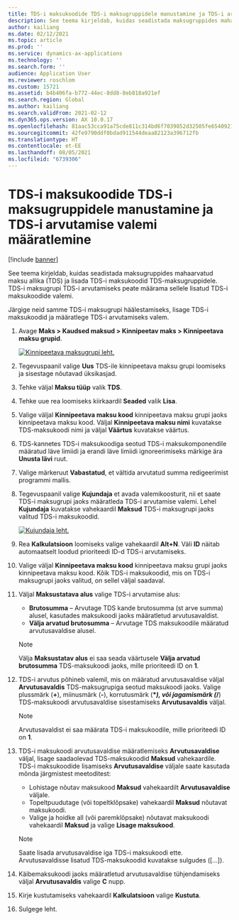 ```yaml
---
title: TDS-i maksukoodide TDS-i maksugruppidele manustamine ja TDS-i arvutamise valemi määratlemine
description: See teema kirjeldab, kuidas seadistada maksugruppides mahaarvatud maksu allika (TDS) ja lisada TDS-i maksukoodid TDS-maksugruppidele. TDS-i maksugrupi TDS-i arvutamiseks peate määrama sellele lisatud TDS-i maksukoodide valemi.
author: kailiang
ms.date: 02/12/2021
ms.topic: article
ms.prod: ''
ms.service: dynamics-ax-applications
ms.technology: ''
ms.search.form: ''
audience: Application User
ms.reviewer: roschlom
ms.custom: 15721
ms.assetid: b4b406fa-b772-44ec-8dd8-8eb818a921ef
ms.search.region: Global
ms.author: kailiang
ms.search.validFrom: 2021-02-12
ms.dyn365.ops.version: AX 10.0.17
ms.openlocfilehash: 81aac53cca91a75cde811c314bd6f7039852d32505fe6540921e17f3d1bbc7ad
ms.sourcegitcommit: 42fe9790ddf0bdad911544deaa82123a396712fb
ms.translationtype: HT
ms.contentlocale: et-EE
ms.lasthandoff: 08/05/2021
ms.locfileid: "6739306"
---
```

# <a name="attach-tds-tax-codes-to-tds-tax-groups-and-define-the-formula-for-calculating-tds"></a>TDS-i maksukoodide TDS-i maksugruppidele manustamine ja TDS-i arvutamise valemi määratlemine

[!include [banner](../includes/banner.md)]

See teema kirjeldab, kuidas seadistada maksugruppides mahaarvatud maksu allika (TDS) ja lisada TDS-i maksukoodid TDS-maksugruppidele. TDS-i maksugrupi TDS-i arvutamiseks peate määrama sellele lisatud TDS-i maksukoodide valemi.

Järgige neid samme TDS-i maksugrupi häälestamiseks, lisage TDS-i maksukoodid ja määratlege TDS-i arvutamiseks valem.

1. Avage **Maks \> Kaudsed maksud \> Kinnipeetav maks \> Kinnipeetava maksu grupid**.

    [![Kinnipeetava maksugrupi leht.](./media/apac-ind-TDS-29.png)](./media/apac-ind-TDS-29.png)

2. Tegevuspaanil valige **Uus** TDS-ile kinnipeetava maksu grupi loomiseks ja sisestage nõutavad üksikasjad.
3. Tehke väljal **Maksu tüüp** valik **TDS**.
4. Tehke uue rea loomiseks kiirkaardil **Seaded** valik **Lisa**.
5. Valige väljal **Kinnipeetava maksu kood** kinnipeetava maksu grupi jaoks kinnipeetava maksu kood. Väljal **Kinnipeetava maksu nimi** kuvatakse TDS-maksukoodi nimi ja väljal **Väärtus** kuvatakse väärtus.
6. TDS-kannetes TDS-i maksukoodiga seotud TDS-i maksukomponendile määratud läve limiidi ja erandi läve limiidi ignoreerimiseks märkige ära **Unusta lävi** ruut.
7. Valige märkeruut **Vabastatud**, et vältida arvutatud summa redigeerimist programmi mallis.
8. Tegevuspaanil valige **Kujundaja** et avada valemikoosturit, nii et saate TDS-i maksugrupi jaoks määratleda TDS-i arvutamise valemi. Lehel **Kujundaja** kuvatakse vahekaardil **Maksud** TDS-i maksugrupi jaoks valitud TDS-i maksukoodid.

    [![Kujundaja leht.](./media/apac-ind-TDS-30.png)](./media/apac-ind-TDS-30.png)

9. Rea **Kalkulatsioon** loomiseks valige vahekaardil **Alt+N**. Väli **ID** näitab automaatselt loodud prioriteedi ID-d TDS-i arvutamiseks.
10. Valige väljal **Kinnipeetava maksu kood** kinnipeetava maksu grupi jaoks kinnipeetava maksu kood. Kõik TDS-i maksukoodid, mis on TDS-i maksugrupi jaoks valitud, on sellel väljal saadaval.
11. Väljal **Maksustatava alus** valige TDS-i arvutamise alus:

    - **Brutosumma** – Arvutage TDS kande brutosumma (st arve summa) alusel, kasutades maksukoodi jaoks määratletud arvutusavaldist.
    - **Välja arvatud brutosumma** – Arvutage TDS maksukoodile määratud arvutusavaldise alusel.

    > [!NOTE]
    > Välja **Maksustatav alus** ei saa seada väärtusele **Välja arvatud brutosumma** TDS-maksukoodi jaoks, mille prioriteedi ID on **1**.

12. TDS-i arvutus põhineb valemil, mis on määratud arvutusavaldise väljal **Arvutusavaldis** TDS-maksugrupiga seotud maksukoodi jaoks. Valige plussmärk (**+**), miinusmärk (**-**), korrutusmärk (**\**_), või jagamismärk (_*/**) TDS-maksukoodi arvutusavaldise sisestamiseks **Arvutusavaldis** väljal.

    > [!NOTE]
    > Arvutusavaldist ei saa määrata TDS-i maksukoodile, mille prioriteedi ID on **1**.

13. TDS-i maksukoodi arvutusavaldise määratlemiseks **Arvutusavaldise** väljal, lisage saadaolevad TDS-maksukoodid **Maksud** vahekaardile. TDS-i maksukoodide lisamiseks **Arvutusavaldise** väljale saate kasutada mõnda järgmistest meetoditest:

    - Lohistage nõutav maksukood **Maksud** vahekaardilt **Arvutusavaldise** väljale.
    - Topeltpuudutage (või topeltklõpsake) vahekaardil **Maksud** nõutavat maksukoodi.
    - Valige ja hoidke all (või paremklõpsake) nõutavat maksukoodi vahekaardil **Maksud** ja valige **Lisage maksukood**.

    > [!NOTE]
    > Saate lisada arvutusavaldise iga TDS-i maksukoodi ette. Arvutusavaldisse lisatud TDS-maksukoodid kuvatakse sulgudes (\[...\]).

14. Käibemaksukoodi jaoks määratletud arvutusavaldise tühjendamiseks väljal **Arvutusavaldis** valige **C** nupp.
15. Kirje kustutamiseks vahekaardil **Kalkulatsioon** valige **Kustuta**.
16. Sulgege leht.
